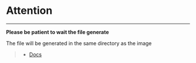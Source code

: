 # Attention
** **

**Please be patient to wait the file generate**

The file will be generated in the same directory as the image

> - [Docs](../README.md)
